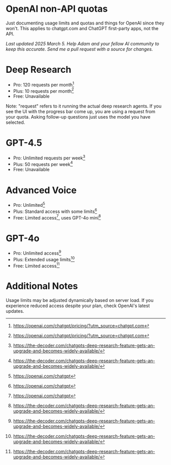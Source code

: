 # OpenAI non-API quotas
Just documenting usage limits and quotas and things for OpenAI since they won't.
This applies to chatgpt.com and ChatGPT first-party apps, not the API.

_Last updated 2025 March 5. Help Adam and your fellow AI community to keep this accurate. Send me a pull request with a source for changes._

# Deep Research
- Pro: 120 requests per month[^1]
- Plus: 10 requests per month[^1]
- Free: Unavailable

Note: "request" refers to it running the actual deep research agents. If you see the UI with the progress bar come up, you are using a request from your quota. Asking follow-up questions just uses the model you have selected.

# GPT-4.5
- Pro: Unlimited requests per week[^2]
- Plus: 50 requests per week[^2]
- Free: Unavailable

# Advanced Voice
- Pro: Unlimited[^3]
- Plus: Standard access with some limits[^3]
- Free: Limited access[^3], uses GPT-4o mini[^2]

# GPT-4o
- Pro: Unlimited access[^2]
- Plus: Extended usage limits[^2]
- Free: Limited access[^2]

# Additional Notes
Usage limits may be adjusted dynamically based on server load. If you experience reduced access despite your plan, check OpenAI's latest updates.

[^1]: https://openai.com/chatgpt/pricing/?utm_source=chatgpt.com
[^2]: https://the-decoder.com/chatgpts-deep-research-feature-gets-an-upgrade-and-becomes-widely-available/
[^3]: https://openai.com/chatgpt
